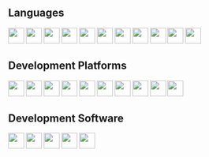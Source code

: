 ## Languages 
<img height="32" width="32" src="https://cdn.simpleicons.org/c/grey" /> <img height="32" width="32" src="https://cdn.simpleicons.org/c++/grey" /> <img height="32" width="32" src="https://cdn.simpleicons.org/csharp/grey" /> <img height="32" width="32" src="https://cdn.simpleicons.org/css3/grey" /> <img height="32" width="32" src="https://cdn.simpleicons.org/html5/grey" /> <img height="32" width="32" src="https://cdn.simpleicons.org/python/grey" /> <img height="32" width="32" src="https://cdn.simpleicons.org/dart/grey" /> <img height="32" width="32" src="https://cdn.simpleicons.org/javascript/grey" /> <img height="32" width="32" src="https://cdn.simpleicons.org/json/grey" /> <img height="32" width="32" src="https://cdn.simpleicons.org/xaml/grey" /> <img height="32" width="32" src="https://cdn.simpleicons.org/lua/grey" /> 
## Development Platforms
<img height="32" width="32" src="https://cdn.simpleicons.org/windows/grey" /> <img height="32" width="32" src="https://cdn.simpleicons.org/ubuntu/grey" /> <img height="32" width="32" src="https://cdn.simpleicons.org/virtualbox/grey" /> <img height="32" width="32" src="https://cdn.simpleicons.org/docker/grey" /> <img height="32" width="32" src="https://cdn.simpleicons.org/bootstrap/grey" /> <img height="32" width="32" src="https://cdn.simpleicons.org/microsoftsqlserver/grey" /> <img height="32" width="32" src="https://cdn.simpleicons.org/postgresql/grey" /> <img height="32" width="32" src="https://cdn.simpleicons.org/apache/grey" /> <img height="32" width="32" src="https://cdn.simpleicons.org/.net/grey" /> <img height="32" width="32" src="https://cdn.simpleicons.org/flutter/grey" /> 
## Development Software
<img height="32" width="32" src="https://cdn.simpleicons.org/visualstudiocode/grey" /> <img height="32" width="32" src="https://cdn.simpleicons.org/visualstudio/grey" /> <img height="32" width="32" src="https://cdn.simpleicons.org/microsoftexcel/grey" /> <img height="32" width="32" src="https://cdn.simpleicons.org/affinity/grey" /> <img height="32" width="32" src="https://cdn.simpleicons.org/blender/grey" />
